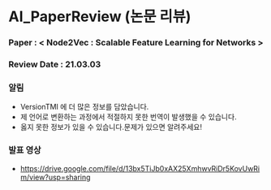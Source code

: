 # AI_PaperReview (논문 리뷰)


### Paper : < Node2Vec : Scalable Feature Learning for Networks >
### Review Date : 21.03.03
### 알림
* VersionTMI 에 더 많은 정보를 담았습니다.
* 제 언어로 변환하는 과정에서 적절하지 못한 번역이 발생했을 수 있습니다.
* 옳지 못한 정보가 있을 수 있습니다.문제가 있으면 알려주세요!
### 발표 영상
* https://drive.google.com/file/d/13bx5TiJb0xAX25XmhwvRiDr5KovUwRim/view?usp=sharing
